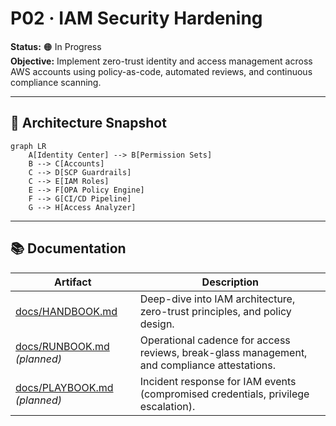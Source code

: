 # P02 · IAM Security Hardening

**Status:** 🟠 In Progress  
**Objective:** Implement zero-trust identity and access management across AWS accounts using policy-as-code, automated reviews, and continuous compliance scanning.

---
## 📐 Architecture Snapshot
```mermaid
graph LR
    A[Identity Center] --> B[Permission Sets]
    B --> C[Accounts]
    C --> D[SCP Guardrails]
    C --> E[IAM Roles]
    E --> F[OPA Policy Engine]
    F --> G[CI/CD Pipeline]
    G --> H[Access Analyzer]
```

---
## 📚 Documentation
| Artifact | Description |
| --- | --- |
| [docs/HANDBOOK.md](./docs/HANDBOOK.md) | Deep-dive into IAM architecture, zero-trust principles, and policy design. |
| [docs/RUNBOOK.md](./docs/RUNBOOK.md) _(planned)_ | Operational cadence for access reviews, break-glass management, and compliance attestations. |
| [docs/PLAYBOOK.md](./docs/PLAYBOOK.md) _(planned)_ | Incident response for IAM events (compromised credentials, privilege escalation). |

